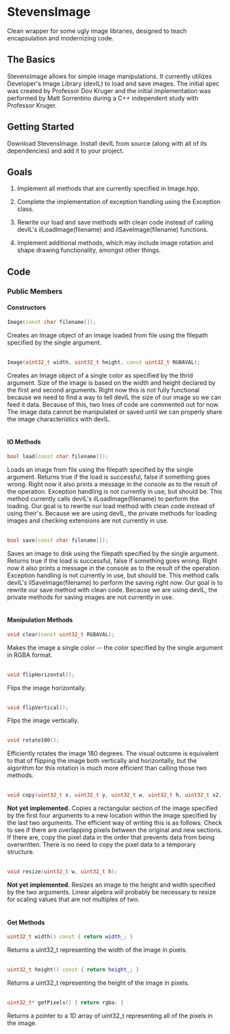 # StevensImage
Clean wrapper for some ugly image libraries, designed to teach encapsulation and modernizing code.

## The Basics
StevensImage allows for simple image manipulations. It currently utilizes Developer's Image Library (devIL) to load and save images. The initial spec was created by Professor Dov Kruger and the initial implementation was performed by Matt Sorrentino during a C++ independent study with Professor Kruger. 

## Getting Started
Download StevensImage. Install devIL from source (along with all of its dependencies) and add it to your project. 

## Goals
1) Implement all methods that are currently specified in Image.hpp.

2) Complete the implementation of exception handling using the Exception class.

3) Rewrite our load and save methods with clean code instead of calling devIL's ilLoadImage(filename) and ilSaveImage(filename) functions.

4) Implement additional methods, which may include image rotation and shape drawing functionality, amongst other things.


## Code

### Public Members

#### Constructors
```c++
Image(const char filename[]);
```
Creates an Image object of an image loaded from file using the filepath specified by the single argument.
<br/><br/>
```c++
Image(uint32_t width, uint32_t height, const uint32_t RGBAVAL);
```
Creates an Image object of a single color as specified by the thrid argument. Size of the image is based on the width and height declared by the first and second arguments. Right now this is not fully functional because we need to find a way to tell devIL the size of our image so we can feed it data. Because of this, two lines of code are commented out for now. The image data cannot be manipulated or saved until we can properly share the image characteristics with devIL.
<br/><br/>
#### IO Methods
```c++
bool load(const char filename[]);
```
Loads an image from file using the filepath specified by the single argument. Returns true if the load is successful, false if something goes wrong. Right now it also prints a message in the console as to the result of the operation. Exception handling is not currently in use, but should be. This method currently calls devIL's ilLoadImage(filename) to perform the loading. Our goal is to rewrite our load method with clean code instead of using their's. Because we are using devIL, the private methods for loading images and checking extensions are not currently in use.
<br/><br/>
```c++
bool save(const char filename[]);
```
Saves an image to disk using the filepath specified by the single argument. Returns true if the load is successful, false if something goes wrong. Right now it also prints a message in the console as to the result of the operation. Exception handling is not currently in use, but should be. This method calls devIL's ilSaveImage(filename) to perform the saving right now. Our goal is to rewrite our save method with clean code. Because we are using devIL, the private methods for saving images are not currently in use.
<br/><br/>
#### Manipulation Methods
```c++
void clear(const uint32_t RGBAVAL);
```
Makes the image a single color -- the color specified by the single argument in RGBA format.
<br/><br/>
```c++
void flipHorizontal();
```
Flips the image horizontally.
<br/><br/>
```c++
void flipVertical();
```
Flips the image vertically.
<br/><br/>
```c++
void rotate180();
```
Efficiently rotates the image 180 degrees. The visual outcome is equivalent to that of flipping the image both vertically and horizontally, but the algorithm for this rotation is much more efficient than calling those two methods.
<br/><br/>
```c++
void copy(uint32_t x, uint32_t y, uint32_t w, uint32_t h, uint32_t x2, uint32_t y2);
```
**Not yet implemented.** Copies a rectangular section of the image specified by the first four arguments to a new location within the image specified by the last two arguments. The efficient way of writing this is as follows: Check to see if there are overlapping pixels between the original and new sections. If there are, copy the pixel data in the order that prevents data from being overwritten. There is no need to copy the pixel data to a temporary structure.
<br/><br/>
```c++
void resize(uint32_t w, uint32_t h);
```
**Not yet implemented.** Resizes an image to the height and width specified by the two arguments. Linear algebra will probably be necessary to resize for scaling values that are not multiples of two.
<br/><br/>
#### Get Methods
```c++
uint32_t width() const { return width_; } 
```
Returns a uint32_t representing the width of the image in pixels.
<br/><br/>
```c++
uint32_t height() const { return height_; }
```
Returns a uint32_t representing the height of the image in pixels.
<br/><br/>
```c++
uint32_t* getPixels() { return rgba; }
```
Returns a pointer to a 1D array of uint32_t representing all of the pixels in the image.
<br/><br/>
